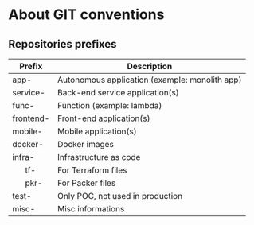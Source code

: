 # About GIT conventions

## Repositories prefixes

| Prefix     | Description                                    |
|------------|------------------------------------------------|
| app-       | Autonomous application (example: monolith app) |
| service-   | Back-end service application(s)                |
| func-      | Function (example: lambda)                     |
| frontend-  | Front-end application(s)                       |
| mobile-    | Mobile application(s)                          |
| docker-    | Docker images                                  |
| infra-     | Infrastructure as code                         |
|       tf-  |     For Terraform files                        |
|       pkr- |     For Packer files                           |
| test-      | Only POC, not used in production               |
| misc-      | Misc informations                              |
